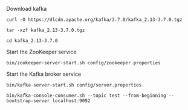 Download kafka

```shell
curl -O https://dlcdn.apache.org/kafka/3.7.0/kafka_2.13-3.7.0.tgz
```

```shell
tar -xzf kafka_2.13-3.7.0.tgz
```

```shell
cd kafka_2.13-3.7.0
```

Start the ZooKeeper service
```shell
bin/zookeeper-server-start.sh config/zookeeper.properties
```

Start the Kafka broker service
```shell
bin/kafka-server-start.sh config/server.properties
```

```shell
bin/kafka-console-consumer.sh --topic test --from-beginning --bootstrap-server localhost:9092
```
